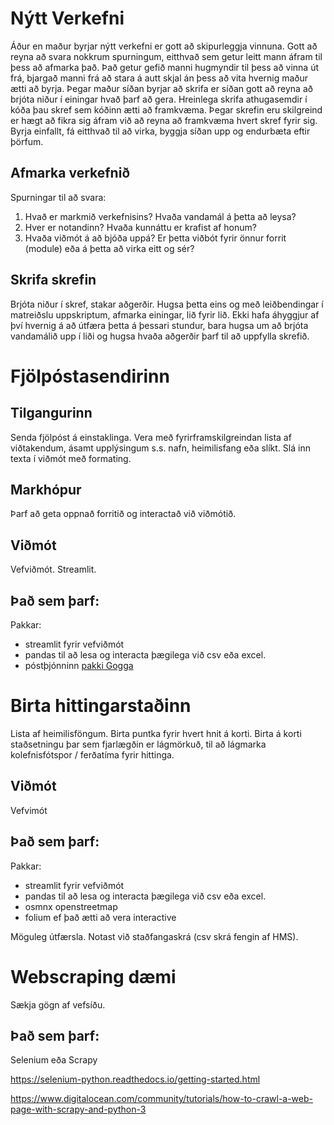 # Nýtt Verkefni

Áður en maður byrjar nýtt verkefni er gott að skipurleggja vinnuna.
Gott að reyna að svara nokkrum spurningum, eitthvað sem getur leitt mann áfram til þess að afmarka það.
Það getur gefið manni hugmyndir til þess að vinna út frá, bjargað manni frá að stara á autt skjal án þess að vita hvernig maður ætti að byrja.
Þegar maður síðan byrjar að skrifa er síðan gott að reyna að brjóta niður í einingar hvað þarf að gera.
Hreinlega skrifa athugasemdir í kóða þau skref sem kóðinn ætti að framkvæma.
Þegar skrefin eru skilgreind er hægt að fikra sig áfram við að reyna að framkvæma hvert skref fyrir sig.
Byrja einfallt, fá eitthvað til að virka, byggja síðan upp og endurbæta eftir þörfum.

## Afmarka verkefnið
Spurningar til að svara:
1. Hvað er markmið verkefnisins? Hvaða vandamál á þetta að leysa?
2. Hver er notandinn? Hvaða kunnáttu er krafist af honum?
3. Hvaða viðmót á að bjóða uppá? Er þetta viðbót fyrir önnur forrit (module) eða á þetta að virka eitt og sér?

## Skrifa skrefin
Brjóta niður í skref, stakar aðgerðir.
Hugsa þetta eins og með leiðbendingar í matreiðslu uppskriptum,
afmarka einingar, lið fyrir lið.
Ekki hafa áhyggjur af því hvernig á að útfæra þetta á þessari stundur,
bara hugsa um að brjóta vandamálið upp í liði og hugsa hvaða aðgerðir þarf til að uppfylla skrefið.


# Fjölpóstasendirinn

## Tilgangurinn
Senda fjölpóst á einstaklinga.
Vera með fyrirframskilgreindan lista af viðtakendum, ásamt upplýsingum s.s. nafn, heimilisfang eða slíkt.
Slá inn texta í viðmót með formating.

## Markhópur
Þarf að geta oppnað forritið og interactað við viðmótið.

## Viðmót
Vefviðmót. Streamlit.

## Það sem þarf:

Pakkar: 
- streamlit fyrir vefviðmót
- pandas til að lesa og interacta þægilega við csv eða excel.
- póstþjónninn [pakki Gogga](https://developers.google.com/drive/api/quickstart/python)


# Birta hittingarstaðinn

Lista af heimilisföngum.
Birta puntka fyrir hvert hnit á korti.
Birta á korti staðsetningu þar sem fjarlægðin er lágmörkuð, til að lágmarka kolefnisfótspor / ferðatíma fyrir hittinga.

## Viðmót

Vefvimót


## Það sem þarf:

Pakkar:
- streamlit fyrir vefviðmót
- pandas til að lesa og interacta þægilega við csv eða excel.
- osmnx openstreetmap
- folium ef það ætti að vera interactive

Möguleg útfærsla. Notast við staðfangaskrá (csv skrá fengin af HMS).


# Webscraping dæmi

Sækja gögn af vefsíðu.


## Það sem þarf:

Selenium eða Scrapy

https://selenium-python.readthedocs.io/getting-started.html

https://www.digitalocean.com/community/tutorials/how-to-crawl-a-web-page-with-scrapy-and-python-3

